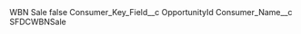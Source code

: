 <?xml version="1.0" encoding="UTF-8"?>
<CustomMetadata xmlns="http://soap.sforce.com/2006/04/metadata" xmlns:xsi="http://www.w3.org/2001/XMLSchema-instance" xmlns:xsd="http://www.w3.org/2001/XMLSchema">
    <label>WBN Sale</label>
    <protected>false</protected>
    <values>
        <field>Consumer_Key_Field__c</field>
        <value xsi:type="xsd:string">OpportunityId</value>
    </values>
    <values>
        <field>Consumer_Name__c</field>
        <value xsi:type="xsd:string">SFDCWBNSale</value>
    </values>
</CustomMetadata>
